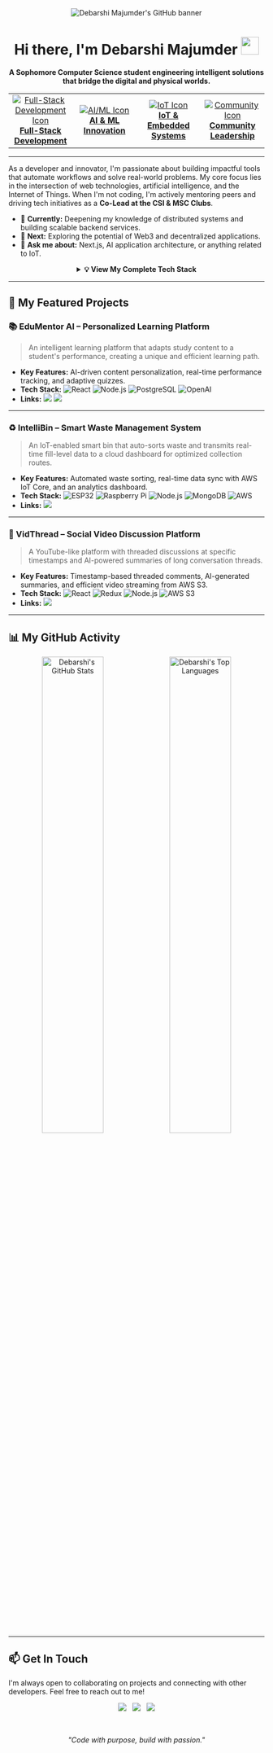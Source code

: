 <div align="center">
  <img src="https://raw.githubusercontent.com/Neel-stack-deb/Neel-stack-deb/main/github-header-image.png" alt="Debarshi Majumder's GitHub banner"/>
  <h1>
    Hi there, I'm Debarshi Majumder 
    <img src="https://media.giphy.com/media/hvRJCLFzcasrR4ia7z/giphy.gif" width="35px" />
  </h1>
  <p>
    <strong>A Sophomore Computer Science student engineering intelligent solutions that bridge the digital and physical worlds.</strong>
  </p>
</div>

<table align="center" width="100%" style="max-width: 800px;">
  <tr align="center">
    <td width="25%">
      <a href="#-full-stack-development">
        <img src="https://img.icons8.com/external-flaticons-lineal-color-flat-icons/64/000000/external-web-development-computer-programming-flaticons-lineal-color-flat-icons.png" alt="Full-Stack Development Icon"/>
        <br><strong>Full-Stack Development</strong>
      </a>
    </td>
    <td width="25%">
      <a href="#-ai--ml-innovation">
        <img src="https://img.icons8.com/external-flaticons-flat-flat-icons/64/000000/external-artificial-intelligence-automation-flaticons-flat-flat-icons-2.png" alt="AI/ML Icon"/>
        <br><strong>AI & ML Innovation</strong>
      </a>
    </td>
    <td width="25%">
      <a href="#-iot--embedded-systems">
        <img src="https://img.icons8.com/external-flaticons-lineal-color-flat-icons/64/000000/external-iot-smart-city-flaticons-lineal-color-flat-icons.png" alt="IoT Icon"/>
        <br><strong>IoT & Embedded Systems</strong>
      </a>
    </td>
    <td width="25%">
      <a href="#-community-leadership">
        <img src="https://img.icons8.com/external-flaticons-flat-flat-icons/64/000000/external-community-marketing-flaticons-flat-flat-icons.png" alt="Community Icon"/>
        <br><strong>Community Leadership</strong>
      </a>
    </td>
  </tr>
</table>

---

As a developer and innovator, I'm passionate about building impactful tools that automate workflows and solve real-world problems. My core focus lies in the intersection of web technologies, artificial intelligence, and the Internet of Things. When I'm not coding, I'm actively mentoring peers and driving tech initiatives as a **Co-Lead at the CSI & MSC Clubs**.

-   🎯 **Currently:** Deepening my knowledge of distributed systems and building scalable backend services.
-   🚀 **Next:** Exploring the potential of Web3 and decentralized applications.
-   💬 **Ask me about:** Next.js, AI application architecture, or anything related to IoT.

<details align="center">
  <summary><strong>💡 View My Complete Tech Stack</strong></summary>
  <br>
  <table width="100%" style="max-width: 700px;">
    <tr>
      <td valign="top" width="33%">
        <h4><strong>Languages</strong></h4>
        <p>
          • C & C++<br>
          • Python<br>
          • Java<br>
          • JavaScript & TypeScript
        </p>
      </td>
      <td valign="top" width="33%">
        <h4><strong>Frontend</strong></h4>
        <p>
          • React & Next.js<br>
          • Redux<br>
          • TailwindCSS<br>
          • HTML5 & CSS3
        </p>
      </td>
      <td valign="top" width="33%">
        <h4><strong>Backend</strong></h4>
        <p>
          • Node.js & Express.js<br>
          • Django<br>
          • REST & GraphQL APIs
        </p>
      </td>
    </tr>
    <tr>
      <td valign="top" width="33%">
        <h4><strong>Databases</strong></h4>
        <p>
          • PostgreSQL (SQL)<br>
          • MongoDB (NoSQL)<br>
          • Redis (In-memory)
        </p>
      </td>
      <td valign="top" width="33%">
        <h4><strong>AI/ML & IoT</strong></h4>
        <p>
          • OpenAI API<br>
          • PyTorch<br>
          • ESP32<br>
          • Raspberry Pi
        </p>
      </td>
      <td valign="top" width="33%">
        <h4><strong>Cloud & DevOps</strong></h4>
        <p>
          • AWS (S3, IoT Core)<br>
          • Vercel<br>
          • Firebase<br>
          • Docker
        </p>
      </td>
    </tr>
  </table>
</details>

---

## 🚀 My Featured Projects

### 📚 EduMentor AI – Personalized Learning Platform
> An intelligent learning platform that adapts study content to a student's performance, creating a unique and efficient learning path.

* **Key Features:** AI-driven content personalization, real-time performance tracking, and adaptive quizzes.
* **Tech Stack:** ![React](https://img.shields.io/badge/-React-61DAFB?style=for-the-badge&logo=react&logoColor=black)
    ![Node.js](https://img.shields.io/badge/-Node.js-339933?style=for-the-badge&logo=node.js&logoColor=white)
    ![PostgreSQL](https://img.shields.io/badge/-PostgreSQL-4169E1?style=for-the-badge&logo=postgresql&logoColor=white)
    ![OpenAI](https://img.shields.io/badge/-OpenAI-412991?style=for-the-badge&logo=openai&logoColor=white)
* **Links:** <a href="[Link to EduMentor Repo]"><img src="https://img.shields.io/badge/Source_Code-181717?style=for-the-badge&logo=github&logoColor=white" /></a>
    <a href="[Link to EduMentor Demo]"><img src="https://img.shields.io/badge/Live_Demo-0078D4?style=for-the-badge&logo=azure-static-web-apps&logoColor=white" /></a>

---

### ♻️ IntelliBin – Smart Waste Management System
> An IoT-enabled smart bin that auto-sorts waste and transmits real-time fill-level data to a cloud dashboard for optimized collection routes.

* **Key Features:** Automated waste sorting, real-time data sync with AWS IoT Core, and an analytics dashboard.
* **Tech Stack:** ![ESP32](https://img.shields.io/badge/-ESP32-E7342C?style=for-the-badge&logo=espressif&logoColor=white)
    ![Raspberry Pi](https://img.shields.io/badge/-Raspberry%20Pi-A22846?style=for-the-badge&logo=raspberrypi&logoColor=white)
    ![Node.js](https://img.shields.io/badge/-Node.js-339933?style=for-the-badge&logo=node.js&logoColor=white)
    ![MongoDB](https://img.shields.io/badge/-MongoDB-47A248?style=for-the-badge&logo=mongodb&logoColor=white)
    ![AWS](https://img.shields.io/badge/-AWS-232F3E?style=for-the-badge&logo=amazon-aws&logoColor=white)
* **Links:** <a href="[Link to IntelliBin Repo]"><img src="https://img.shields.io/badge/Source_Code-181717?style=for-the-badge&logo=github&logoColor=white" /></a>

---

### 🎥 VidThread – Social Video Discussion Platform
> A YouTube-like platform with threaded discussions at specific timestamps and AI-powered summaries of long conversation threads.

* **Key Features:** Timestamp-based threaded comments, AI-generated summaries, and efficient video streaming from AWS S3.
* **Tech Stack:**
    ![React](https://img.shields.io/badge/-React-61DAFB?style=for-the-badge&logo=react&logoColor=black)
    ![Redux](https://img.shields.io/badge/-Redux-764ABC?style=for-the-badge&logo=redux&logoColor=white)
    ![Node.js](https://img.shields.io/badge/-Node.js-339933?style=for-the-badge&logo=node.js&logoColor=white)
    ![AWS S3](https://img.shields.io/badge/-AWS%20S3-569A31?style=for-the-badge&logo=amazon-s3&logoColor=white)
* **Links:** <a href="[Link to VidThread Repo]"><img src="https://img.shields.io/badge/Source_Code-181717?style=for-the-badge&logo=github&logoColor=white" /></a>

---

## 📊 My GitHub Activity

<p align="center">
  <img width="49%" src="https://github-readme-stats.vercel.app/api?username=Neel-stack-deb&show_icons=true&theme=github_dark&hide_border=true&count_private=true&include_all_commits=true" alt="Debarshi's GitHub Stats" />
  <img width="49%" src="https://github-readme-stats.vercel.app/api/top-langs/?username=Neel-stack-deb&layout=compact&theme=github_dark&hide_border=true" alt="Debarshi's Top Languages" />
</p>

---

## 📫 Get In Touch

I'm always open to collaborating on projects and connecting with other developers. Feel free to reach out to me!

<p align="center">
  <a href="https://www.linkedin.com/in/debarshi-majumder-neel/"><img src="https://img.shields.io/badge/LinkedIn-0077B5?style=for-the-badge&logo=linkedin&logoColor=white" /></a>
  &nbsp;
  <a href="mailto:debarshimajumder.dev@gmail.com"><img src="https://img.shields.io/badge/Gmail-D14836?style=for-the-badge&logo=gmail&logoColor=white" /></a>
  &nbsp;
  <a href="https://wa.me/916290459162"><img src="https://img.shields.io/badge/WhatsApp-25D366?style=for-the-badge&logo=whatsapp&logoColor=white" /></a>
</p>

<div align="center">
  <br>
  <p><em>"Code with purpose, build with passion."</em></p>
</div>

